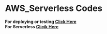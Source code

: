 # AWS_Serverless Codes

**For deploying or testing [Click Here](https://github.com/TGH-Tech/AWS_Serverless/tree/main/AWS-Serverless)** <br>
**For Serverless [Clicik Here](https://github.com/TGH-Tech/AWS_Serverless/tree/main/Serverless-main)**

